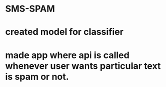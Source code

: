 # SMS-SPAM
# created model for classifier
# made app where api is called whenever user wants particular text is spam or not. 
